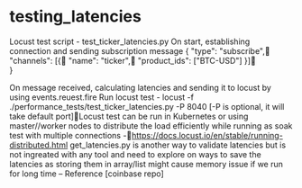 # testing_latencies

Locust test script - test_ticker_latencies.py 
On start, establishing connection and sending subscription message
{  "type": "subscribe",       
   "channels": [{ "name": "ticker", 
                   "product_ids": ["BTC-USD"]
               }]    
}

On message received, calculating latencies and sending it to locust by using events.reuest.fire
Run locust test - locust -f ./performance_tests/test_ticker_latencies.py -P 8040 
[-P is optional, it will take default port]Locust test can be run in Kubernetes or using master//worker nodes to distribute the load efficiently while running as soak test with multiple connections -https://docs.locust.io/en/stable/running-distributed.html
get_latencies.py is another way to validate latencies but is not ingreated with any tool and need to explore on ways to save the latencies as storing them in array/list might cause memory issue if we run for long time – Reference [coinbase repo]

